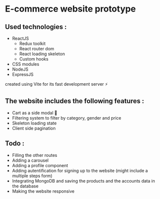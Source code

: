 # E-commerce website prototype

## Used technologies : 
- ReactJS <br>
	+ Redux toolkit <br>
  	+ React router dom <br>
  	+ React loading skeleton <br>
  	+ Custom hooks <br>
- CSS modules <br>
- NodeJS <br>
- ExpressJS <br>

created using Vite for its fast development server ⚡

## The website includes the following features :
- Cart as a side modal 🛒 <br>
- Filtering system to filter by category, gender and price <br>
- Skeleton loading state <br>
- Client side pagination <br>

## Todo :
- Filling the other routes <br>
- Adding a carousel <br>
- Adding a profile component <br>
- Adding autentification for signing up to the website (might include a multiple steps form) <br>
- Integrating MongoDB and saving the products and the accounts data in the database <br>
- Making the website responsive <br>
